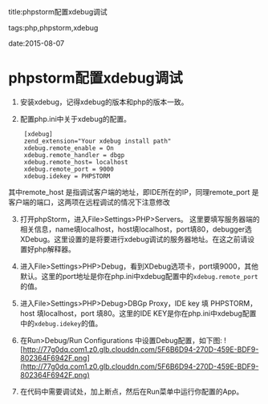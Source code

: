 title:phpstorm配置xdebug调试

tags:php,phpstorm,xdebug

date:2015-08-07

# phpstorm配置xdebug调试
1. 安装xdebug，记得xdebug的版本和php的版本一致。
2. 配置php.ini中关于xdebug的配置。

        [xdebug]
        zend_extension="Your xdebug install path"
        xdebug.remote_enable = On
        xdebug.remote_handler = dbgp   
        xdebug.remote_host= localhost
        xdebug.remote_port = 9000
        xdebug.idekey = PHPSTORM

其中remote_host 是指调试客户端的地址，即IDE所在的IP，同理remote_port 是客户端的端口，这两项在远程调试的情况下注意修改
        
3. 打开phpStorm，进入File>Settings>PHP>Servers。 这里要填写服务器端的相关信息，name填localhost，host填localhost，port填80，debugger选XDebug。这里设置的是将要进行xdebug调试的服务器地址。在这之前请设置好php解释器。
4. 进入File>Settings>PHP>Debug，看到XDebug选项卡，port填9000，其他默认。这里的port地址是你在php.ini中xdebug配置中的`xdebug.remote_port`的值。
5. 进入File>Settings>PHP>Debug>DBGp Proxy，IDE key 填 PHPSTORM，host 填localhost，port 填80。这里的IDE KEY是你在php.ini中xdebug配置中的`xdebug.idekey`的值。
6. 在Run>Debug/Run Configurations 中设置Debug配置，如下图: 
               ![http://77g0dq.com1.z0.glb.clouddn.com/5F6B6D94-270D-459E-BDF9-802364F6942F.png](http://77g0dq.com1.z0.glb.clouddn.com/5F6B6D94-270D-459E-BDF9-802364F6942F.png)  
            
7. 在代码中需要调试处，加上断点，然后在Run菜单中运行你配置的App。
